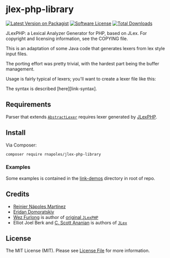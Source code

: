 # jlex-php-library

[![Latest Version on Packagist][ico-version]][link-packagist]
[![Software License][ico-license]](LICENSE.md)
[![Total Downloads][ico-downloads]][link-downloads]

JLexPHP: a Lexical Analyzer Generator for PHP, based on JLex.
For copyright and licensing information, see the COPYING file.


This is an adaptation of some Java code that generates lexers from lex style
input files.

The porting effort was pretty trivial, with the hardest part being the buffer management.

Usage is fairly typical of lexers; you'll want to create a lexer file like this:

The syntax is described [here][link-syntax].

## Requirements

Parser that extends [`AbstractLexer`](lib/AbstractLexer.php) requires lexer generated by [JLexPHP][link-jlex-php].

## Install

Via Composer:

``` bash
composer require rnapoles/jlex-php-library
```

### Examples

Some examples is contained in the [link-demos](demo) directory in root of repo.

## Credits

- [Reinier Nápoles Martínez][link-update-author]
- [Eridan Domoratskiy][link-another-author]
- [Wez Furlong](http://wezfurlong.org/) is author of [original `JLexPHP`][link-original]
- Elliot Joel Berk and [C. Scott Ananian](http://cscott.net/) is authors of [`JLex`][link-jlex]

## License

The MIT License (MIT). Please see [License File](LICENSE.md) for more information.

[ico-version]: https://img.shields.io/packagist/v/rnapoles/jlex-php-library.svg?style=flat
[ico-license]: https://img.shields.io/badge/license-MIT-brightgreen.svg?style=flat
[ico-downloads]: https://img.shields.io/packagist/dt/rnapoles/jlex-php-library.svg?style=flat

[link-packagist]: https://packagist.org/packages/rnapoles/jlex-php-library
[link-downloads]: https://packagist.org/packages/rnapoles/jlex-php-library
[link-another-author]: https://github.com/ProgMiner
[link-update-author]: https://github.com/rnapoles

[link-jlex-php]: https://github.com/rnapoles/JLexPHP
[link-demos]: https://github.com/rnapoles/JLexPHP/tree/main/demo

[link-original]: https://github.com/wez/JLexPHP
[link-jlex]: http://www.cs.princeton.edu/~appel/modern/java/JLex/